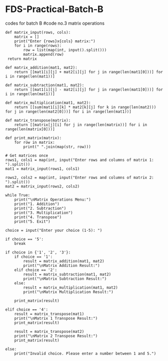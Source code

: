 # FDS-Practical-Batch-B
codes for batch B 
#code no.3 matrix operations

    def matrix_input(rows, cols):
        matrix = []
        print("Enter {rows}x{cols} matrix:")
        for i in range(rows):
            row = list(map(int, input().split()))
            matrix.append(row)
     return matrix
    
    def matrix_addition(mat1, mat2):
        return [[mat1[i][j] + mat2[i][j] for j in range(len(mat1[0]))] for i in range(len(mat1))]
    
    def matrix_subtraction(mat1, mat2):
        return [[mat1[i][j] - mat2[i][j] for j in range(len(mat1[0]))] for i in range(len(mat1))]
    
    def matrix_multiplication(mat1, mat2):
        return [[sum(mat1[i][k] * mat2[k][j] for k in range(len(mat2))) for j in range(len(mat2[0]))] for i in range(len(mat1))]
    
    def matrix_transpose(matrix):
        return [[matrix[j][i] for j in range(len(matrix))] for i in range(len(matrix[0]))]
    
    def print_matrix(matrix):
        for row in matrix:
            print(" ".join(map(str, row)))
    
    # Get matrices once
    rows1, cols1 = map(int, input("Enter rows and columns of matrix 1: ").split())
    mat1 = matrix_input(rows1, cols1)
    
    rows2, cols2 = map(int, input("Enter rows and columns of matrix 2: ").split())
    mat2 = matrix_input(rows2, cols2)
    
    while True:
        print("\nMatrix Operations Menu:")
        print("1. Addition")
        print("2. Subtraction")
        print("3. Multiplication")
        print("4. Transpose")
        print("5. Exit")

    choice = input("Enter your choice (1-5): ")

    if choice == '5':
        break

    if choice in {'1', '2', '3'}:
        if choice == '1':
            result = matrix_addition(mat1, mat2)
            print("\nMatrix Addition Result:")
        elif choice == '2':
            result = matrix_subtraction(mat1, mat2)
            print("\nMatrix Subtraction Result:")
        else:
            result = matrix_multiplication(mat1, mat2)
            print("\nMatrix Multiplication Result:")

        print_matrix(result)

    elif choice == '4':
        result = matrix_transpose(mat1)
        print("\nMatrix 1 Transpose Result:")
        print_matrix(result)

        result = matrix_transpose(mat2)
        print("\nMatrix 2 Transpose Result:")
        print_matrix(result)

    else:
        print("Invalid choice. Please enter a number between 1 and 5.")
